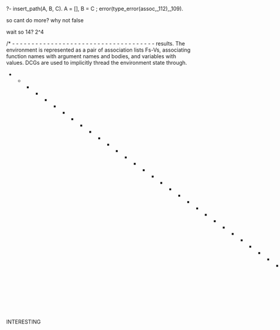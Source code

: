 ?- insert_path(A, B, C).
   A = [], B = C
;     error(type_error(assoc,_112),_109).

so cant do more?
why not false

wait so 14?
2^4

/* - - - - - - - - - - - - - - - - - - - - - - - - - - - - - - - - - - - - -
   results. The environment is represented as a pair of association
   lists Fs-Vs, associating function names with argument names and
   bodies, and variables with values. DCGs are used to implicitly
   thread the environment state through.
- - - - - - - - - - - - - - - - - - - - - - - - - - - - - - - - - - - - - */

INTERESTING
